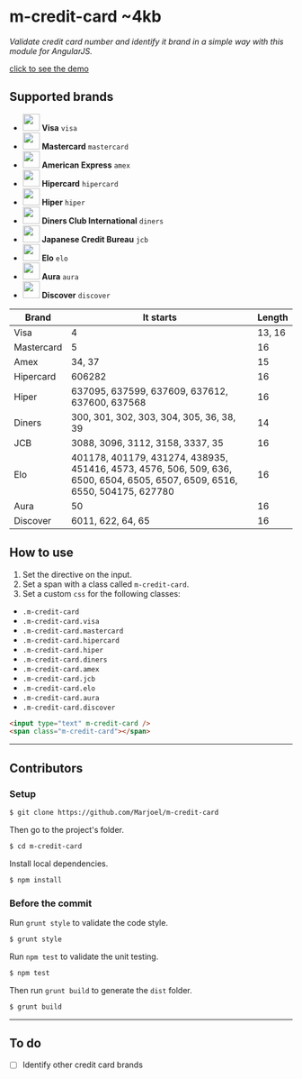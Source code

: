 # m-credit-card ~4kb

_Validate credit card number and identify it brand in a simple way with this module for AngularJS._

[click to see the demo](https://www.marjoel.com/github/m-credit-card)


## Supported brands

- <img src="https://www.marjoel.com/github/m-credit-card/assets/images/credit-card-visa.svg" width="30px"/> __Visa__ `visa`
- <img src="https://www.marjoel.com/github/m-credit-card/assets/images/credit-card-mastercard.svg" width="30px"/> __Mastercard__ `mastercard`
- <img src="https://www.marjoel.com/github/m-credit-card/assets/images/credit-card-amex.svg" width="30px"/> __American Express__ `amex`
- <img src="https://www.marjoel.com/github/m-credit-card/assets/images/credit-card-hipercard.svg" width="30px"/> __Hipercard__  `hipercard`
- <img src="https://www.marjoel.com/github/m-credit-card/assets/images/credit-card-hiper.svg" width="30px"/> __Hiper__ `hiper`
- <img src="https://www.marjoel.com/github/m-credit-card/assets/images/credit-card-diners.svg" width="30px"/> __Diners Club International__ `diners`
- <img src="https://www.marjoel.com/github/m-credit-card/assets/images/credit-card-jcb.svg" width="30px"/> __Japanese  Credit Bureau__ `jcb`
- <img src="https://www.marjoel.com/github/m-credit-card/assets/images/credit-card-elo.svg" width="30px"/> __Elo__ `elo`
- <img src="https://www.marjoel.com/github/m-credit-card/assets/images/credit-card-aura.svg" width="30px"/> __Aura__ `aura`
- <img src="https://www.marjoel.com/github/m-credit-card/assets/images/credit-card-discover.svg" width="30px"/> __Discover__ `discover`

| Brand      | It starts                                      | Length           |
| ---------- | ---------------------------------------------- | ---------------- |
| Visa       | 4                                              | 13, 16           |
| Mastercard | 5                                              | 16               |
| Amex       | 34, 37                                         | 15               |
| Hipercard  | 606282                                         | 16               |
| Hiper      | 637095, 637599, 637609, 637612, 637600, 637568 | 16               |
| Diners     | 300, 301, 302, 303, 304, 305, 36, 38, 39       | 14               |
| JCB        | 3088, 3096, 3112, 3158, 3337, 35               | 16               |
| Elo        | 401178, 401179, 431274, 438935, 451416, 4573, 4576, 506, 509, 636, 6500, 6504, 6505, 6507, 6509, 6516, 6550, 504175, 627780 | 16               |
| Aura       | 50                                             | 16               |
| Discover   | 6011, 622, 64, 65                              | 16               |

## How to use

1. Set the directive on the input.
2. Set a span with a class called `m-credit-card`.
3. Set a custom `css` for the following classes:

- `.m-credit-card`
- `.m-credit-card.visa`
- `.m-credit-card.mastercard`
- `.m-credit-card.hipercard`
- `.m-credit-card.hiper`
- `.m-credit-card.diners`
- `.m-credit-card.amex`
- `.m-credit-card.jcb`
- `.m-credit-card.elo`
- `.m-credit-card.aura`
- `.m-credit-card.discover`


```html
<input type="text" m-credit-card />
<span class="m-credit-card"></span>
```

---

## Contributors

### Setup

```sh
$ git clone https://github.com/Marjoel/m-credit-card
```

Then go to the project's folder.

```sh
$ cd m-credit-card
```

Install local dependencies.

```sh
$ npm install
```

### Before the commit

Run `grunt style` to validate the code style.

```sh
$ grunt style
```

Run `npm test` to validate the unit testing.

```sh
$ npm test
```

Then run `grunt build` to generate the `dist` folder.

```sh
$ grunt build
```

---

## To do
- [ ] Identify other credit card brands